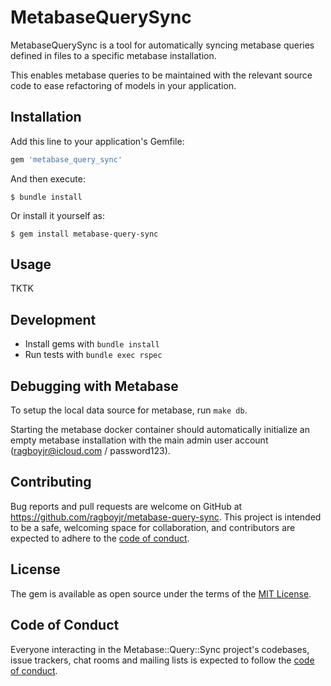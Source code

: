 # MetabaseQuerySync

MetabaseQuerySync is a tool for automatically syncing metabase queries defined in files to a specific metabase installation.

This enables metabase queries to be maintained with the relevant source code to ease refactoring of models in your application.

## Installation

Add this line to your application's Gemfile:

```ruby
gem 'metabase_query_sync'
```

And then execute:

    $ bundle install

Or install it yourself as:

    $ gem install metabase-query-sync

## Usage

TKTK

## Development

- Install gems with `bundle install`
- Run tests with `bundle exec rspec`

## Debugging with Metabase

To setup the local data source for metabase, run `make db`.

Starting the metabase docker container should automatically initialize an empty metabase installation with the main admin user account (ragboyjr@icloud.com / password123).

## Contributing

Bug reports and pull requests are welcome on GitHub at https://github.com/ragboyjr/metabase-query-sync. This project is intended to be a safe, welcoming space for collaboration, and contributors are expected to adhere to the [code of conduct](https://github.com/ragboyjr/metabase-query-sync/blob/master/CODE_OF_CONDUCT.md).

## License

The gem is available as open source under the terms of the [MIT License](https://opensource.org/licenses/MIT).

## Code of Conduct

Everyone interacting in the Metabase::Query::Sync project's codebases, issue trackers, chat rooms and mailing lists is expected to follow the [code of conduct](https://github.com/ragboyjr/metabase-query-sync/blob/master/CODE_OF_CONDUCT.md).
